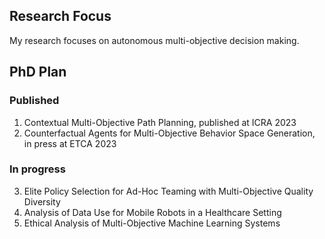 ## Research Focus

My research focuses on autonomous multi-objective decision making. 

## PhD Plan

### Published
1. Contextual Multi-Objective Path Planning, published at ICRA 2023
2. Counterfactual Agents for Multi-Objective Behavior Space Generation, in press at ETCA 2023

### In progress
3. Elite Policy Selection for Ad-Hoc Teaming with Multi-Objective Quality Diversity
4. Analysis of Data Use for Mobile Robots in a Healthcare Setting
5. Ethical Analysis of Multi-Objective Machine Learning Systems




